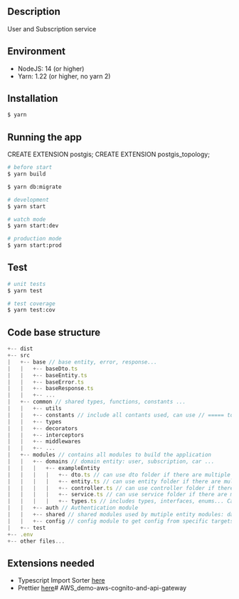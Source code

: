 ## Description

User and Subscription service

## Environment
- NodeJS: 14 (or higher)
- Yarn: 1.22 (or higher, no yarn 2)

## Installation

```bash
$ yarn
```

## Running the app
 CREATE EXTENSION postgis;
 CREATE EXTENSION postgis_topology;
 
```bash
# before start
$ yarn build

$ yarn db:migrate

# development
$ yarn start

# watch mode
$ yarn start:dev

# production mode
$ yarn start:prod
```

## Test

```bash
# unit tests
$ yarn test

# test coverage
$ yarn test:cov
```

## Code base structure
```js
+-- dist
+-- src
|   +-- base // base entity, error, response...
|   |   +-- baseDto.ts
|   |   +-- baseEntity.ts
|   |   +-- baseError.ts
|   |   +-- baseResponse.ts
|   |   +-- ...
|   +-- common // shared types, functions, constants ...
|   |   +-- utils
|   |   +-- constants // include all contants used, can use // ===== to separate targets
|   |   +-- types
|   |   +-- decorators
|   |   +-- interceptors
|   |   +-- middlewares
|   |   +-- ...
|   +-- modules // contains all modules to build the application
|   |   +-- domains // domain entity: user, subscription, car ...
|   |   |   +-- exampleEntity
|   |   |   |   +-- dto.ts // can use dto folder if there are multiple dtos
|   |   |   |   +-- entity.ts // can use entity folder if there are multiple entities
|   |   |   |   +-- controller.ts // can use controller folder if there are multiple controllers
|   |   |   |   +-- service.ts // can use service folder if there are multiple services
|   |   |   |   +-- types.ts // includes types, interfaces, enums... Can use // ===== to separate targets
|   |   +-- auth // Authentication module
|   |   +-- shared // shared modules used by mutiple entity modules: database, redis, rabbitmq, elastic search, aws,    external services...
|   |   +-- config // config module to get config from specific targets: env, secret-manager(aws) ...
|   +-- test
+-- .env
+-- other files...
```

## Extensions needed
- Typescript Import Sorter [here](https://marketplace.visualstudio.com/items?itemName=mike-co.import-sorter)
- Prettier [here](https://marketplace.visualstudio.com/items?itemName=esbenp.prettier-vscode)#   A W S _ d e m o - a w s - c o g n i t o - a n d - a p i - g a t e w a y  
 